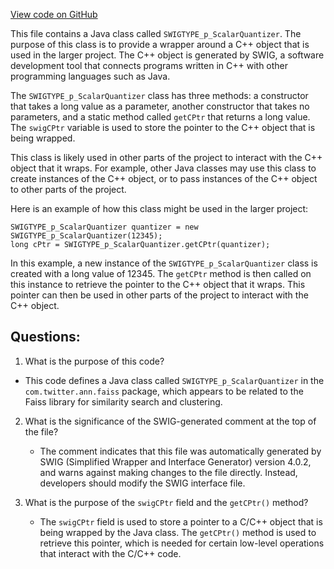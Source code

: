 [View code on GitHub](https://github.com/misbahsy/the-algorithm/ann/src/main/java/com/twitter/ann/faiss/swig/SWIGTYPE_p_ScalarQuantizer.java)

This file contains a Java class called `SWIGTYPE_p_ScalarQuantizer`. The purpose of this class is to provide a wrapper around a C++ object that is used in the larger project. The C++ object is generated by SWIG, a software development tool that connects programs written in C++ with other programming languages such as Java. 

The `SWIGTYPE_p_ScalarQuantizer` class has three methods: a constructor that takes a long value as a parameter, another constructor that takes no parameters, and a static method called `getCPtr` that returns a long value. The `swigCPtr` variable is used to store the pointer to the C++ object that is being wrapped. 

This class is likely used in other parts of the project to interact with the C++ object that it wraps. For example, other Java classes may use this class to create instances of the C++ object, or to pass instances of the C++ object to other parts of the project. 

Here is an example of how this class might be used in the larger project:

```
SWIGTYPE_p_ScalarQuantizer quantizer = new SWIGTYPE_p_ScalarQuantizer(12345);
long cPtr = SWIGTYPE_p_ScalarQuantizer.getCPtr(quantizer);
```

In this example, a new instance of the `SWIGTYPE_p_ScalarQuantizer` class is created with a long value of 12345. The `getCPtr` method is then called on this instance to retrieve the pointer to the C++ object that it wraps. This pointer can then be used in other parts of the project to interact with the C++ object.
## Questions: 
 1. What is the purpose of this code?
   - This code defines a Java class called `SWIGTYPE_p_ScalarQuantizer` in the `com.twitter.ann.faiss` package, which appears to be related to the Faiss library for similarity search and clustering.

2. What is the significance of the SWIG-generated comment at the top of the file?
   - The comment indicates that this file was automatically generated by SWIG (Simplified Wrapper and Interface Generator) version 4.0.2, and warns against making changes to the file directly. Instead, developers should modify the SWIG interface file.

3. What is the purpose of the `swigCPtr` field and the `getCPtr()` method?
   - The `swigCPtr` field is used to store a pointer to a C/C++ object that is being wrapped by the Java class. The `getCPtr()` method is used to retrieve this pointer, which is needed for certain low-level operations that interact with the C/C++ code.